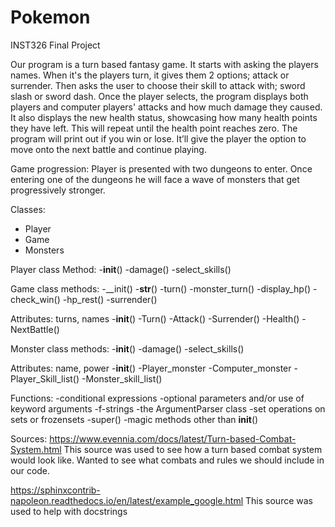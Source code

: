 # Pokemon

INST326 Final Project

Our program is a turn based fantasy game. It starts with asking the players names. When it's the players turn,
it gives them 2 options; attack or surrender. Then asks the user to choose their skill to attack with; sword slash 
or sword dash. Once the player selects, the program displays both players and computer players' attacks and how much 
damage they caused. It also displays the new health status, showcasing how many health points they have left. This
will repeat until the health point reaches zero. The program will print out if you win or lose. It’ll give the player 
the option to move onto the next battle and continue playing. 

Game progression: 
Player is presented with two dungeons to enter. Once entering one of the dungeons he will face a wave of monsters that
get progressively stronger. 

Classes:
- Player
- Game
- Monsters

Player class Method:
-__init__()
-damage()
-select_skills()

Game class methods:
-__init()
-__str__()
-turn()
-monster_turn()
-display_hp()
-check_win()
-hp_rest()
-surrender()

Attributes: turns, names
-__init__()
-Turn()
-Attack()
-Surrender()
-Health()
-NextBattle()

Monster class methods:
-__init__()
-damage()
-select_skills()

Attributes: name, power
-__init__()
-Player_monster
-Computer_monster
-Player_Skill_list()
-Monster_skill_list()

Functions:
-conditional expressions
-optional parameters and/or use of keyword arguments
-f-strings
-the ArgumentParser class
-set operations on sets or frozensets
-super()
-magic methods other than __init__()
 
Sources:
https://www.evennia.com/docs/latest/Turn-based-Combat-System.html 
This source was used to see how a turn based combat system would look like. Wanted to see what combats and 
rules we should include in our code.

https://sphinxcontrib-napoleon.readthedocs.io/en/latest/example_google.html 
This source was used to help with docstrings 








